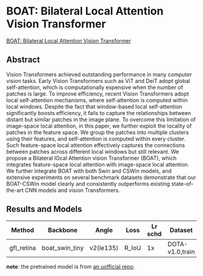 # BOAT: Bilateral Local Attention Vision Transformer

[BOAT: Bilateral Local Attention Vision Transformer]()

## Abstract

Vision Transformers achieved outstanding performance in many computer vision tasks. Early Vision Transformers such as ViT and DeiT adopt global self-attention, which is computationally expensive when the number of patches is large. To improve efficiency, recent Vision Transformers adopt local self-attention mechanisms, where self-attention is computed within local windows. Despite the fact that window-based local self-attention significantly boosts efficiency, it fails to capture the relationships between distant but similar patches in the image plane. To overcome this limitation of image-space local attention, in this paper, we further exploit the locality of patches in the feature space. We group the patches into multiple clusters using their features, and self-attention is computed within every cluster. Such feature-space local attention effectively captures the connections between patches across different local windows but still relevant. We propose a Bilateral lOcal Attention vision Transformer (BOAT), which integrates feature-space local attention with image-space local attention. We further integrate BOAT with both Swin and CSWin models, and extensive experiments on several benchmark datasets demonstrate that our BOAT-CSWin model clearly and consistently outperforms existing state-of-the-art CNN models and vision Transformers.

## Results and Models

| Method     | Backbone       | Angle     | Loss  | Lr schd | Dataset         | bs   | preprocess    | $AP_{0.5}$ | $AP_{0.75}$ | $mAP$ |
| ---------- | -------------- | --------- | ----- | ------- | --------------- | ---- | ------------- | ---------- | ----------- | ----- |
| gfl_retina | boat_swin_tiny | v2(le135) | R_IoU | 1x      | DOTA-v1.0,train | 2    | 1024x1024,512 | 73.49      | 44.45       | 43.94 |

**note**: the pretrained model is from [an uofficial repo](https://github.com/mahaoyuHKU/pytorch-boat). 